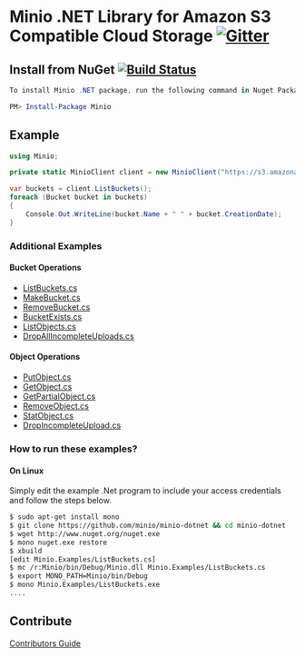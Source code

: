# Minio .NET Library for Amazon S3 Compatible Cloud Storage [![Gitter](https://badges.gitter.im/Join%20Chat.svg)](https://gitter.im/Minio/minio?utm_source=badge&utm_medium=badge&utm_campaign=pr-badge&utm_content=badge)

## Install from NuGet [![Build Status](https://travis-ci.org/minio/minio-dotnet.svg?branch=master)](https://travis-ci.org/minio/minio-dotnet)

```powershell
To install Minio .NET package, run the following command in Nuget Package Manager Console

PM> Install-Package Minio
```

## Example
```cs
using Minio;

private static MinioClient client = new MinioClient("https://s3.amazonaws.com", "Access Key", "Secret Key");

var buckets = client.ListBuckets();
foreach (Bucket bucket in buckets)
{
    Console.Out.WriteLine(bucket.Name + " " + bucket.CreationDate);
}

```

### Additional Examples

#### Bucket Operations

* [ListBuckets.cs](./Minio.Examples/ListBuckets.cs)
* [MakeBucket.cs](./Minio.Examples/MakeBucket.cs)
* [RemoveBucket.cs](./Minio.Examples/RemoveBucket.cs)
* [BucketExists.cs](./Minio.Examples/BucketExists.cs)
* [ListObjects.cs](./Minio.Examples/ListObjects.cs)
* [DropAllIncompleteUploads.cs](./Minio.Examples/DropAllIncompleteUploads.cs)

#### Object Operations

* [PutObject.cs](./Minio.Examples/PutObject.cs)
* [GetObject.cs](./Minio.Examples/GetObject.cs)
* [GetPartialObject.cs](./Minio.Examples/GetPartialObject.cs)
* [RemoveObject.cs](./Minio.Examples/RemoveObject.cs)
* [StatObject.cs](./Minio.Examples/StatObject.cs)
* [DropIncompleteUpload.cs](./Minio.Examples/DropIncompleteUpload.cs)

### How to run these examples?

#### On Linux

Simply edit the example .Net program to include your access credentials and follow the steps below.

```bash
$ sudo apt-get install mono
$ git clone https://github.com/minio/minio-dotnet && cd minio-dotnet
$ wget http://www.nuget.org/nuget.exe
$ mono nuget.exe restore
$ xbuild
[edit Minio.Examples/ListBuckets.cs]
$ mc /r:Minio/bin/Debug/Minio.dll Minio.Examples/ListBuckets.cs
$ export MONO_PATH=Minio/bin/Debug
$ mono Minio.Examples/ListBuckets.exe
....

```

## Contribute

[Contributors Guide](./CONTRIBUTING.md)
